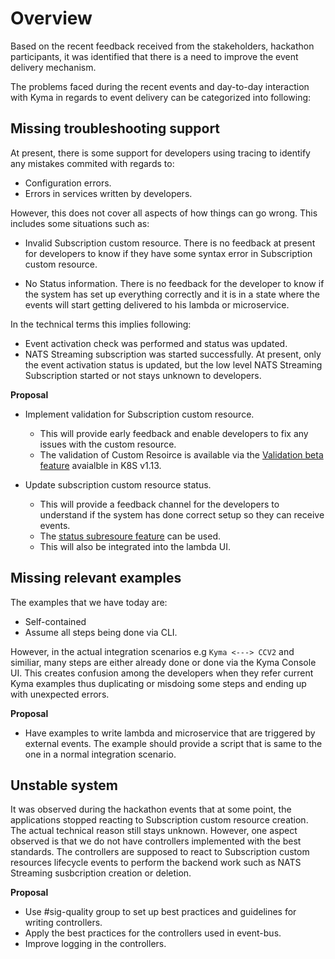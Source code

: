 # Overview

Based on the recent feedback received from the stakeholders, hackathon participants, it was identified that there is a need to improve the event delivery mechanism.

The problems faced during the recent events and day-to-day interaction with Kyma in regards to event delivery can be categorized into following:

## Missing troubleshooting support
At present, there is some support for developers using tracing to identify any mistakes commited with regards to:

* Configuration errors.
* Errors in services written by developers.

However, this does not cover all aspects of how things can go wrong. This includes some situations such as:

* Invalid Subscription custom resource. 
There is no feedback at present for developers to know if they have some syntax error in Subscription custom resource.

* No Status information.
There is no feedback for the developer to know if the system has set up everything correctly and it is in a state where the events will start getting delivered to his lambda or microservice.

In the technical terms this implies following:
* Event activation check was performed and status was updated.
* NATS Streaming subscription was started successfully.
  At present, only the event activation status is updated, but the low level NATS Streaming Subscription started or not stays unknown to developers.

**Proposal**
* Implement validation for Subscription custom resource. 
  * This will provide early feedback and enable developers to fix any issues with the custom resource.
  * The validation of Custom Resoirce is available via the [Validation beta feature](https://kubernetes.io/docs/tasks/access-kubernetes-api/custom-resources/custom-resource-definitions/) avaialble in K8S v1.13.

* Update subscription custom resource status.
  * This will provide a feedback channel for the developers to understand if the system has done correct setup so they can receive events. 
  * The [status subresoure feature](https://kubernetes.io/docs/tasks/access-kubernetes-api/custom-resources/custom-resource-definitions/#subresources) can be used.
  * This will also be integrated into the lambda UI.

## Missing relevant examples
The examples that we have today are:
* Self-contained
* Assume all steps being done via CLI.

However, in the actual integration scenarios e.g `Kyma <---> CCV2` and similiar, many steps are either already done or done via the Kyma Console UI.
This creates confusion among the developers when they refer current Kyma examples thus duplicating or misdoing some steps and ending up with unexpected errors.

**Proposal**
* Have examples to write lambda and microservice that are triggered by external events.
  The example should provide a script that is same to the one in a normal integration scenario.


## Unstable system
It was observed during the hackathon events that at some point, the applications stopped reacting to Subscription custom resource creation. The actual technical reason still stays unknown.
However, one aspect observed is that we do not have controllers implemented with the best standards. 
The controllers are supposed to react to Subscription custom resources lifecycle events to perform the backend work such as NATS Streaming susbcription creation or deletion.

**Proposal**
* Use #sig-quality group to set up best practices and guidelines for writing controllers.
* Apply the best practices for the controllers used in event-bus.
* Improve logging in the controllers.
